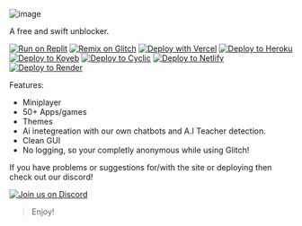 ![image](https://raw.githubusercontent.com/Glitch-Network/v6/main/public/assets/images/logo.png)

A free and swift unblocker. 

[![Run on Replit](https://binbashbanana.github.io/deploy-buttons/buttons/remade/replit.svg)](https://replit.com/github/Glitch-Network/v6)
[![Remix on Glitch](https://binbashbanana.github.io/deploy-buttons/buttons/remade/glitch.svg)](https://glitch.com/edit/#!/import/github/Glitch-Network/v6)
[![Deploy with Vercel](https://binbashbanana.github.io/deploy-buttons/buttons/remade/vercel.svg)](https://vercel.com/new/clone?repositoryurl=https://github.com/Glitch-Network/v6)
<a target="_blank" href="https://heroku.com/deploy/?template=https://github.com/Glitch-Network/v6"><img alt="Deploy to Heroku" src="https://binbashbanana.github.io/deploy-buttons/buttons/remade/heroku.svg"></a>
<a target="_blank" href="https://app.koyeb.com/deploy?type=git&repository=github.com/Glitch-Network/v6"><img alt="Deploy to Koyeb" src="https://binbashbanana.github.io/deploy-buttons/buttons/remade/koyeb.svg"></a>
<a target="_blank" href="https://app.cyclic.sh/api/app/deploy/Glitch-Network/v6"><img alt="Deploy to Cyclic" src="https://binbashbanana.github.io/deploy-buttons/buttons/remade/cyclic.svg"></a>
[![Deploy to Netlify](https://binbashbanana.github.io/deploy-buttons/buttons/official/netlify.svg)](https://app.netlify.com/start/deploy?repository=https://github.com/Glitch-Network/v6)
[![Deploy to Render](https://binbashbanana.github.io/deploy-buttons/buttons/official/render.svg)](https://render.com/deploy?repo=https://github.com/Glitch-Network/v6)


Features:

- Miniplayer
- 50+ Apps/games
- Themes
- Ai inetegreation with our own chatbots and A.I Teacher detection.
- Clean GUI
- No logging, so your completly anonymous while using Glitch!


If you have problems or suggestions for/with the site or deploying then check out our discord!

[![Join us on Discord](https://invidget.switchblade.xyz/M9wftXz7Mc?theme=dark)](https://discord.gg/M9wftXz7Mc)

> Enjoy!

 
